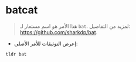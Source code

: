 # batcat

> هذا الأمر هو اسم مستعار لـ `bat`.
> لمزيد من التفاصيل: <https://github.com/sharkdp/bat>.

- إعرض التوثيقات للأمر الأصلي:

`tldr bat`
